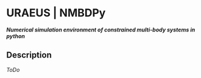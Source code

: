 # **URAEUS** | NMBDPy

***Numerical simulation environment of constrained multi-body systems in python***

## Description

*ToDo*